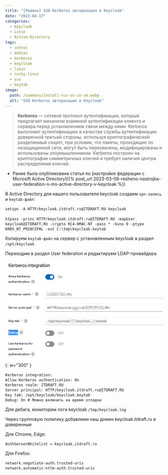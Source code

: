```yaml
---
title: "[Решено] SSO Kerberos авторизация в Keycloak"
date: "2023-04-13"
categories: 
  - Keycloak
  - Linux
  - Active-Directory
tags: 
  - centos
  - debian
  - kerberos
  - keycloak
  - linux
  - rocky-linux
  - sso
  - keytab
image:
  path: /commons/install-nix-os-in-vm.webp
  alt: "SSO Kerberos авторизация в Keycloak"
---
```


> **Kerberos** — сетевой протокол аутентификации, который предлагает механизм взаимной аутентификации клиента и сервера перед установлением связи между ними. Kerberos выполняет аутентификацию в качестве службы аутентификации доверенной третьей стороны, используя криптографический разделяемый секрет, при условии, что пакеты, проходящие по незащищенной сети, могут быть перехвачены, модифицированы и использованы злоумышленником. Kerberos построен на криптографии симметричных ключей и требует наличия центра распределения ключей.

- Ранее была опубликована статья по [настройке федерации с Microsift Active Directory]({% post_url 2023-03-06-resheno-nastrojka-user-federation-s-ms-active-directory-v-keycloak %})

В Active Directory для нашего пользователя keycloak создаем `spn-запись` и `keytab-файл`:

```
setspn -A HTTP/keycloak.itdraft.ru@ITDRAFT.RU keycloak

ktpass -princ HTTP/keycloak.itdraft.ru@ITDRAFT.RU -mapUser keycloak@ITDRAFT.RU -crypto RC4-HMAC-NT -pass * -kvno 0 -ptype KRB5_NT_PRINCIPAL -out C:\tmp\keycloak.keytab
```

Копируем `keytab-файл` на сервер с установленным keycloak в раздел `/opt/keycloak`

Переходим в раздел User federation и редактируем LDAP-провайдера

![](/assets/img/posts/2023/04/13/image-35.png){: w="300" }

```
Kerberos integration:
Allow Kerberos authentication: On
Kerberos realm: ITDRAFT.RU
Server principal: HTTP/keycloak.itdraft.ru@ITDRAFT.RU
Key tab: /opt/keycloak/keycloak.keytab
Debug: On # Можно включить на время отладки
```

Для дебага, мониторим логи keycloak `/tmp/keycloak.log`

Через групповую политику добавляем наш домен keycloak.itdraft.ru в доверенные

Для Chrome, Edge:

```
AuthServerWhitelist = keycloak.itdraft.ru
```

Для Firefox:

```
network.negotiate-auth.trusted-uris
network.automatic-ntlm-auth.trusted-uris
```